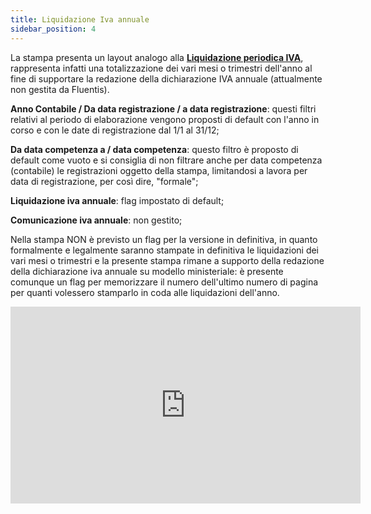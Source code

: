 ```yaml
---
title: Liquidazione Iva annuale
sidebar_position: 4
---
```


La stampa presenta un layout analogo alla **[Liquidazione periodica IVA](/docs/finance-area/ledger-records/fiscal-report/period-vat-settlement)**, rappresenta infatti una totalizzazione dei vari mesi o trimestri dell'anno al fine di supportare la redazione della dichiarazione IVA annuale (attualmente non gestita da Fluentis).

**Anno Contabile / Da data registrazione / a data registrazione**: questi filtri relativi al periodo di elaborazione vengono proposti di default con l'anno in corso e con le date di registrazione dal 1/1 al 31/12;

**Da data competenza a / data competenza**: questo filtro è proposto di default come vuoto e si consiglia di non filtrare anche per data competenza (contabile) le registrazioni oggetto della stampa, limitandosi a lavora per data di registrazione, per così dire, "formale";

**Liquidazione iva annuale**: flag impostato di default;

**Comunicazione iva annuale**: non gestito;

Nella stampa NON è previsto un flag per la versione in definitiva, in quanto formalmente e legalmente saranno stampate in definitiva le liquidazioni dei vari mesi o trimestri e la presente stampa rimane a supporto della redazione della dichiarazione iva annuale su modello ministeriale: è presente comunque un flag per memorizzare il numero dell'ultimo numero di pagina per quanti volessero stamparlo in coda alle liquidazioni dell'anno.


<iframe width="560" height="315" src="https://www.youtube.com/embed/HWjgN0yehEc" title="YouTube video player" frameborder="0" allowfullscreen= "true"></iframe>



